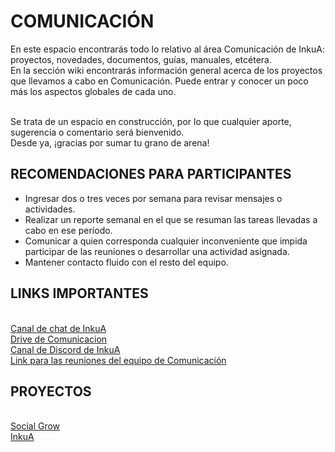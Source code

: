 # COMUNICACIÓN
</p>En este espacio encontrarás todo lo relativo al área Comunicación de InkuA: proyectos, novedades, documentos, guías, manuales, etcétera.
<br/>En la sección wiki encontrarás información general acerca de los proyectos que llevamos a cabo en Comunicación. Puede entrar y conocer un poco más los aspectos globales de cada uno.

<br/>Se trata de un espacio en construcción, por lo que cualquier aporte, sugerencia o comentario será bienvenido.
<br/>Desde ya, ¡gracias por sumar tu grano de arena!

## RECOMENDACIONES PARA PARTICIPANTES
* Ingresar dos o tres veces por semana para revisar mensajes o actividades.
* Realizar un reporte semanal en el que se resuman las tareas llevadas a cabo en ese período.
* Comunicar a quien corresponda cualquier inconveniente que impida participar de las reuniones o desarrollar una actividad asignada.
* Mantener contacto fluido con el resto del equipo.

## LINKS IMPORTANTES
<br/>[Canal de chat de InkuA](https://meet.jit.si/ComunicacionInkua)
<br/>[Drive de Comunicacion](https://drive.google.com/drive/folders/1pZpGkybBHZkrDkmj7KZlguWXThDaoJzc?usp=sharing)
<br/>[Canal de Discord de InkuA](https://discord.gg/ZKBG45va)
<br/>[Link para las reuniones del equipo de Comunicación](https://meet.jit.si/ComunicacionInkua)

## PROYECTOS
<br/>[Social Grow](https://github.com/inkua/Comunicacion/wiki/SOCIAL-GROW)
<br/>[InkuA](https://github.com/inkua/Comunicacion/wiki/INKUA)
